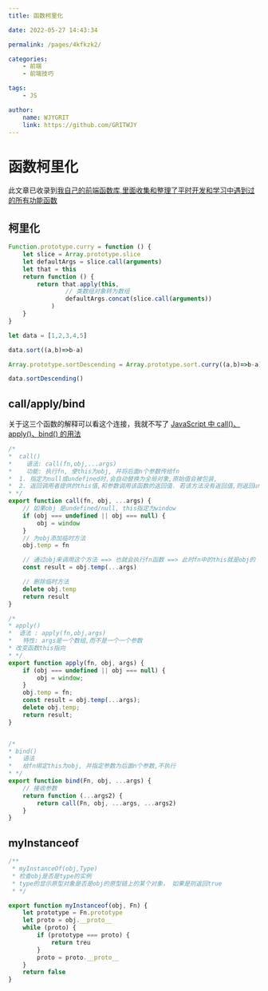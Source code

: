 ```yaml
---
title: 函数柯里化

date: 2022-05-27 14:43:34

permalink: /pages/4kfkzk2/

categories:
    - 前端
    - 前端技巧

tags:
    - JS 

author:
    name: WJYGRIT
    link: https://github.com/GRITWJY
---
```


# 函数柯里化

此文章已收录到[我自己的前端函数库,里面收集和整理了平时开发和学习中遇到过的所有功能函数](https://github.com/GRITWJY/wjyFrontSkill)


## 柯里化
```javascript
Function.prototype.curry = function () {
	let slice = Array.prototype.slice
	let defaultArgs = slice.call(arguments)
	let that = this
	return function () {
		return that.apply(this,
				// 类数组对象转为数组
				defaultArgs.concat(slice.call(arguments))
			)
	}
}

let data = [1,2,3,4,5]

data.sort((a,b)=>b-a)

Array.prototype.sortDescending = Array.prototype.sort.curry((a,b)=>b-a)

data.sortDescending()
```


## call/apply/bind
关于这三个函数的解释可以看这个连接，我就不写了 [JavaScript 中 call()、apply()、bind() 的用法](https://www.runoob.com/w3cnote/js-call-apply-bind.html)
```javascript
/*
*  call()
*    语法: call(fn,obj,...args)
*    功能: 执行fn, 使this为obj, 并将后面n个参数传给fn
*  1. 指定为null或undefined时,会自动替换为全局对象,原始值会被包装,
*  2. 返回调用者提供的this值,和参数调用该函数的返回值. 若该方法没有返回值,则返回undefined
* */
export function call(fn, obj, ...args) {
	// 如果obj 是undefined/null, this指定为window
	if (obj === undefined || obj === null) {
		obj = window
	}
	// 为obj添加临时方法
	obj.temp = fn

	// 通过obj来调用这个方法 ==> 也就会执行fn函数 ==> 此时fn中的this就是obj的
	const result = obj.temp(...args)

	// 删除临时方法
	delete obj.temp
	return result
}

/*
* apply()
*  语法 : apply(fn,obj,args)
*   特性: args是一个数组,而不是一个一个参数
* 改变函数this指向
* */
export function apply(fn, obj, args) {
	if (obj === undefined || obj === null) {
		obj = window;
	}
	obj.temp = fn;
	const result = obj.temp(...args);
	delete obj.temp;
	return result;
}


/*
* bind()
*   语法
*   给fn绑定this为obj, 并指定参数为后面n个参数,不执行
* */
export function bind(Fn, obj, ...args) {
	// 接收参数
	return function (...args2) {
		return call(Fn, obj, ...args, ...args2)
	}
}

```


## myInstanceof

```javascript
/**
 * myInstanceOf(obj,Type)
 * 检查obj是否是type的实例
 * type的显示原型对象是否是obj的原型链上的某个对象， 如果是则返回true
 * */

export function myInstanceof(obj, Fn) {
	let prototype = Fn.prototype
	let proto = obj.__proto__
	while (proto) {
		if (prototype === proto) {
			return treu
		}
		proto = proto.__proto__
	}
	return false
}
```